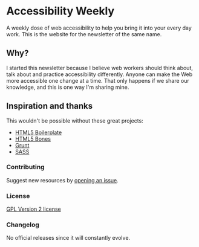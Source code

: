 # Accessibility Weekly

A weekly dose of web accessibility to help you bring it into your every day work. This is the website for the newsletter of the same name.

## Why?

I started this newsletter because I believe web workers should think about, talk about and practice accessibility differently. Anyone can make the Web more accessible one change at a time. That only happens if we share our knowledge, and this is one way I'm sharing mine.

## Inspiration and thanks

This wouldn't be possible without these great projects:

* [HTML5 Boilerplate](http://html5boilerplate.com/)
* [HTML5 Bones](http://html5bones.com/)
* [Grunt](http://gruntjs.com/)
* [SASS](http://sass-lang.com/)

### Contributing

Suggest new resources by [opening an issue](https://github.com/davidakennedy/a11yweekly.com/issues).

### License

[GPL Version 2 license](http://www.gnu.org/licenses/gpl-2.0.html)

### Changelog

No official releases since it will constantly evolve.
